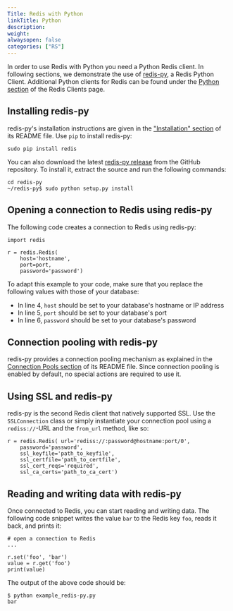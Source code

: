 ```yaml
---
Title: Redis with Python
linkTitle: Python
description:
weight:
alwaysopen: false
categories: ["RS"]
---
```

In order to use Redis with Python you need a Python Redis client. In following sections, we demonstrate the use of [redis-py](https://github.com/andymccurdy/redis-py/), a Redis Python Client. Additional Python clients for Redis can be found under the [Python section](http://redis.io/clients#Python) of the Redis Clients page.

## Installing redis-py

redis-py's installation instructions are given in the ["Installation" section](https://github.com/andymccurdy/redis-py/#installation) of its README file. Use `pip` to install redis-py:

    sudo pip install redis

You can also download the latest [redis-py release](https://github.com/andymccurdy/redis-py/releases) from the GitHub repository. To install it, extract the source and run the following commands:

    cd redis-py
    ~/redis-py$ sudo python setup.py install

## Opening a connection to Redis using redis-py

The following code creates a connection to Redis using redis-py:

    import redis

    r = redis.Redis(
        host='hostname',
        port=port, 
        password='password')

To adapt this example to your code, make sure that you replace the following values with those of your database:

- In line 4, `host` should be set to your database's hostname or IP address
- In line 5, `port` should be set to your database's port
- In line 6, `password` should be set to your database's password

## Connection pooling with redis-py

redis-py provides a connection pooling mechanism as explained in the [Connection Pools section](https://github.com/andymccurdy/redis-py#connection-pools) of its README file. Since connection pooling is enabled by default, no special actions are required to use it.

## Using SSL and redis-py

redis-py is the second Redis client that natively supported SSL. Use the `SSLConnection` class or simply instantiate your connection pool using a `rediss://`-URL and the `from_url` method, like so:

    r = redis.Redis( url='rediss://:password@hostname:port/0',
        password='password',
        ssl_keyfile='path_to_keyfile',
        ssl_certfile='path_to_certfile',
        ssl_cert_reqs='required',
        ssl_ca_certs='path_to_ca_cert')

## Reading and writing data with redis-py

Once connected to Redis, you can start reading and writing data. The following code snippet writes the value `bar` to the Redis key `foo`, reads it back, and prints it:

    # open a connection to Redis
    ...
 
    r.set('foo', 'bar')
    value = r.get('foo')
    print(value)

The output of the above code should be:

    $ python example_redis-py.py
    bar
